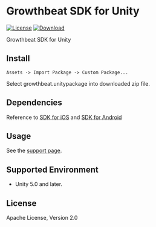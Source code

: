 Growthbeat SDK for Unity
===
[![License](https://img.shields.io/badge/license-Apache%202-blue.svg)](https://www.apache.org/licenses/LICENSE-2.0)
[![Download](https://img.shields.io/badge/UnityAssetStore-latest-brightgreen.svg)](https://www.assetstore.unity3d.com/#!/content/50069)

Growthbeat SDK for Unity

## Install

`Assets -> Import Package -> Custom Package...` 

Select growthbeat.unitypackage into downloaded zip file.

## Dependencies

Reference to [SDK for iOS](https://github.com/growthbeat/growthbeat-ios) and [SDK for Android](https://github.com/growthbeat/growthbeat-android)

## Usage

See the [support page](http://support.growthbeat.com/).

## Supported Environment

* Unity 5.0 and later.

## License

Apache License, Version 2.0
